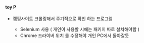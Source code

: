 #### toy P

* 캠핑사이트 크롤링해서 주기적으로 확인 하는 프로그램

  * Selenium 사용 ( 개인이 사용할 시에는 패키지 따로 설치해야함 )
  * Chrome 드라이버  위치 를 수정해야 개인 PC에서 돌아갈듯

  
